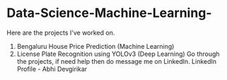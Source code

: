 # Data-Science-Machine-Learning-
Here are the projects I've worked on. 
1) Bengaluru House Price Prediction (Machine Learning)
2) License Plate Recognition using YOLOv3 (Deep Learning)
Go through the projects, if need help then do message me on LinkedIn.
LinkedIn Profile - Abhi Devgirikar
